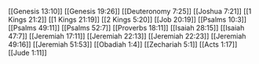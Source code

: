 [[Genesis 13:10]]
[[Genesis 19:26]]
[[Deuteronomy 7:25]]
[[Joshua 7:21]]
[[1 Kings 21:2]]
[[1 Kings 21:19]]
[[2 Kings 5:20]]
[[Job 20:19]]
[[Psalms 10:3]]
[[Psalms 49:11]]
[[Psalms 52:7]]
[[Proverbs 18:11]]
[[Isaiah 28:15]]
[[Isaiah 47:7]]
[[Jeremiah 17:11]]
[[Jeremiah 22:13]]
[[Jeremiah 22:23]]
[[Jeremiah 49:16]]
[[Jeremiah 51:53]]
[[Obadiah 1:4]]
[[Zechariah 5:1]]
[[Acts 1:17]]
[[Jude 1:11]]
